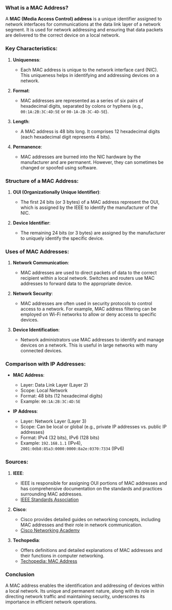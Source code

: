### What is a MAC Address?

A **MAC (Media Access Control) address** is a unique identifier assigned to network interfaces for communications at the data link layer of a network segment. It is used for network addressing and ensuring that data packets are delivered to the correct device on a local network.

### Key Characteristics:

1. **Uniqueness**:
   - Each MAC address is unique to the network interface card (NIC). This uniqueness helps in identifying and addressing devices on a network.

2. **Format**:
   - MAC addresses are represented as a series of six pairs of hexadecimal digits, separated by colons or hyphens (e.g., `00:1A:2B:3C:4D:5E` or `00-1A-2B-3C-4D-5E`).

3. **Length**:
   - A MAC address is 48 bits long. It comprises 12 hexadecimal digits (each hexadecimal digit represents 4 bits).

4. **Permanence**:
   - MAC addresses are burned into the NIC hardware by the manufacturer and are permanent. However, they can sometimes be changed or spoofed using software.

### Structure of a MAC Address:

1. **OUI (Organizationally Unique Identifier)**:
   - The first 24 bits (or 3 bytes) of a MAC address represent the OUI, which is assigned by the IEEE to identify the manufacturer of the NIC.

2. **Device Identifier**:
   - The remaining 24 bits (or 3 bytes) are assigned by the manufacturer to uniquely identify the specific device.

### Uses of MAC Addresses:

1. **Network Communication**:
   - MAC addresses are used to direct packets of data to the correct recipient within a local network. Switches and routers use MAC addresses to forward data to the appropriate device.

2. **Network Security**:
   - MAC addresses are often used in security protocols to control access to a network. For example, MAC address filtering can be employed on Wi-Fi networks to allow or deny access to specific devices.

3. **Device Identification**:
   - Network administrators use MAC addresses to identify and manage devices on a network. This is useful in large networks with many connected devices.

### Comparison with IP Addresses:

- **MAC Address**:
  - Layer: Data Link Layer (Layer 2)
  - Scope: Local Network
  - Format: 48 bits (12 hexadecimal digits)
  - Example: `00:1A:2B:3C:4D:5E`

- **IP Address**:
  - Layer: Network Layer (Layer 3)
  - Scope: Can be local or global (e.g., private IP addresses vs. public IP addresses)
  - Format: IPv4 (32 bits), IPv6 (128 bits)
  - Example: `192.168.1.1` (IPv4), `2001:0db8:85a3:0000:0000:8a2e:0370:7334` (IPv6)

### Sources:

1. **IEEE**:
   - IEEE is responsible for assigning OUI portions of MAC addresses and has comprehensive documentation on the standards and practices surrounding MAC addresses.
   - [IEEE Standards Association](https://standards.ieee.org/)

2. **Cisco**:
   - Cisco provides detailed guides on networking concepts, including MAC addresses and their role in network communication.
   - [Cisco Networking Academy](https://www.cisco.com/c/en/us/solutions/enterprise-networks/what-is-ethernet.html)

3. **Techopedia**:
   - Offers definitions and detailed explanations of MAC addresses and their functions in computer networking.
   - [Techopedia: MAC Address](https://www.techopedia.com/definition/5417/media-access-control-address-mac-address)

### Conclusion

A MAC address enables the identification and addressing of devices within a local network. Its unique and permanent nature, along with its role in directing network traffic and maintaining security, underscores its importance in efficient network operations.